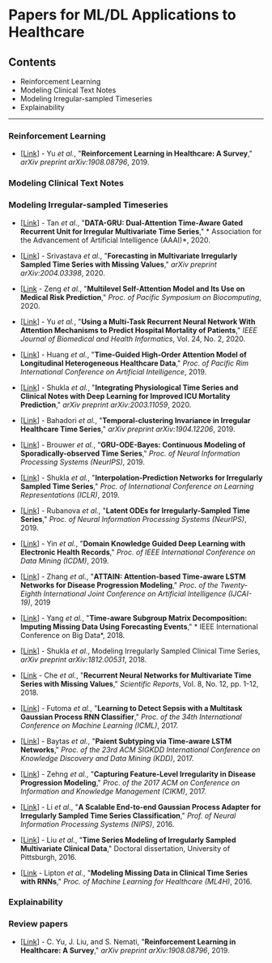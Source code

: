 # Papers for ML/DL Applications to Healthcare 

## Contents
* Reinforcement Learning
* Modeling Clinical Text Notes
* Modeling Irregular-sampled Timeseries
* Explainability
***


### Reinforcement Learning
* [[Link](https://arxiv.org/pdf/1908.08796.pdf)] - Yu *et al.*, "**Reinforcement Learning in Healthcare: A Survey**," *arXiv preprint arXiv:1908.08796*, 2019.

### Modeling Clinical Text Notes

### Modeling Irregular-sampled Timeseries
* [[Link](https://www.aaai.org/Papers/AAAI/2020GB/AAAI-TanQ.778.pdf)] - Tan *et al.*, "**DATA-GRU: Dual-Attention Time-Aware Gated Recurrent Unit for Irregular Multivariate Time Series**," * Association for the Advancement of Artificial
Intelligence (AAAI)*, 2020.

* [[Link](https://arxiv.org/pdf/2004.03398.pdf)] - Srivastava *et al.*, "**Forecasting in Multivariate Irregularly Sampled Time Series with Missing Values**," *arXiv preprint arXiv:2004.03398*, 2020.

* [[Link](https://www.worldscientific.com/doi/abs/10.1142/9789811215636_0011) - Zeng *et al.*, "**Multilevel Self-Attention Model and Its Use on Medical Risk Prediction**," *Proc. of Pacific Symposium on Biocomputing*, 2020.

* [[Link](https://ieeexplore.ieee.org/abstract/document/8713596)] - Yu *et al.*, "**Using a Multi-Task Recurrent Neural Network With Attention Mechanisms to Predict Hospital Mortality of Patients**," *IEEE Journal of Biomedical and Health Informatics*, Vol. 24, No. 2, 2020.

* [[Link](https://arxiv.org/pdf/1912.00773.pdf)] - Huang *et al.*, "**Time-Guided High-Order Attention Model of Longitudinal Heterogeneous Healthcare Data**," *Proc. of Pacific Rim International Conference on Artificial Intelligence*, 2019.

* [[Link](https://arxiv.org/abs/2003.11059.pdf)] - Shukla *et al.*, "**Integrating Physiological Time Series and Clinical Notes with Deep Learning for Improved ICU Mortality Prediction**," *arXiv preprint arXiv:2003.11059*, 2020.

* [[Link](https://arxiv.org/abs/1904.12206.pdf)] - Bahadori *et al.*, "**Temporal-clustering Invariance in Irregular Healthcare Time Series**," *arXiv preprint arXiv:1904.12206*, 2019.

* [[Link](http://papers.nips.cc/paper/8957-gru-ode-bayes-continuous-modeling-of-sporadically-observed-time-series.pdf)] - Brouwer *et al.*, "**GRU-ODE-Bayes: Continuous Modeling of Sporadically-observed Time Series**," *Proc. of Neural Information Processing Systems (NeurIPS)*, 2019.

* [[Link](https://openreview.net/pdf?id=r1efr3C9Ym)] - Shukla *et al.*, "**Interpolation-Prediction Networks for Irregularly Sampled Time Series**," *Proc. of International Conference on Learning Representations (ICLR)*, 2019.

* [[Link](http://papers.nips.cc/paper/8773-latent-ordinary-differential-equations-for-irregularly-sampled-time-series.pdf)] - Rubanova *et al.*, "**Latent ODEs for Irregularly-Sampled Time Series**," *Proc. of Neural Information Processing Systems (NeurIPS)*, 2019.

* [[Link](https://ieeexplore.ieee.org/stamp/stamp.jsp?tp=&arnumber=8970777)] - Yin *et al.*, "**Domain Knowledge Guided Deep Learning with Electronic Health Records**," *Proc. of IEEE International Conference on Data Mining (ICDM)*, 2019.

* [[Link](https://www.ijcai.org/proceedings/2019/0607.pdf)] - Zhang *et al.*, "**ATTAIN: Attention-based Time-aware LSTM Networks for Disease Progression Modeling**," *Proc. of the Twenty-Eighth International Joint Conference on Artificial Intelligence (IJCAI-19)*, 2019

* [[Link](https://ieeexplore.ieee.org/abstract/document/8622436)] - Yang *et al.*, "**Time-aware Subgroup Matrix Decomposition: Imputing Missing Data Using Forecasting Events**," * IEEE International Conference on Big Data*, 2018.

* [[Link](https://arxiv.org/abs/1812.00531.pdf)] - Shukla *et al.*, Modeling Irregularly Sampled Clinical Time Series, *arXiv preprint arXiv:1812.00531*, 2018.

* [[Link](https://www.nature.com/articles/s41598-018-24271-9.pdf) - Che *et al.*, "**Recurrent Neural Networks for Multivariate Time Series with Missing Values**," *Scientific Reports*, Vol. 8, No. 12, pp. 1-12, 2018.

* [[Link](https://arxiv.org/pdf/1706.04152.pdf)] - Futoma *et al.*, "**Learning to Detect Sepsis with a Multitask Gaussian Process RNN Classifier**," *Proc. of the 34th International Conference on Machine Learning (ICML)*, 2017.

* [[Link](http://biometrics.cse.msu.edu/Publications/MachineLearning/Baytasetal_PatientSubtypingViaTimeAwareLSTMNetworks.pdf)] - Baytas *et al.*, "**Paient Subtyping via Time-aware LSTM Networks**," *Proc. of the 23rd ACM SIGKDD International Conference on Knowledge Discovery and Data Mining (KDD)*, 2017.

* [[Link](https://dl.acm.org/doi/pdf/10.1145/3132847.3132944?)] - Zehng *et al.*, "**Capturing Feature-Level Irregularity in Disease Progression Modeling**," *Proc. of the 2017 ACM on Conference on Information and Knowledge Management (CIKM)*, 2017.

* [[Link](http://papers.nips.cc/paper/6475-a-scalable-end-to-end-gaussian-process-adapter-for-irregularly-sampled-time-series-classification.pdf)] - Li *et al.*, "**A Scalable End-to-end Gaussian Process Adapter for Irregularly Sampled Time Series Classification**," *Prof. of Neural Information Processing Systems (NIPS)*, 2016.

* [[Link](http://d-scholarship.pitt.edu/29316/)] - Liu *et al.*, "**Time Series Modeling of Irregularly Sampled Multivariate Clinical Data**," Doctoral dissertation, University of Pittsburgh, 2016.

* [[Link](http://proceedings.mlr.press/v56/Lipton16.pdf) - Lipton *et al.*, "**Modeling Missing Data in Clinical Time Series with RNNs**," *Proc. of Machine Learning for Healthcare (ML4H)*, 2016.


### Explainability

### Review papers
* [[Link](https://arxiv.org/pdf/1908.08796.pdf)] - C. Yu, J. Liu, and S. Nemati, "**Reinforcement Learning in Healthcare: A Survey**," *arXiv preprint arXiv:1908.08796*, 2019.




